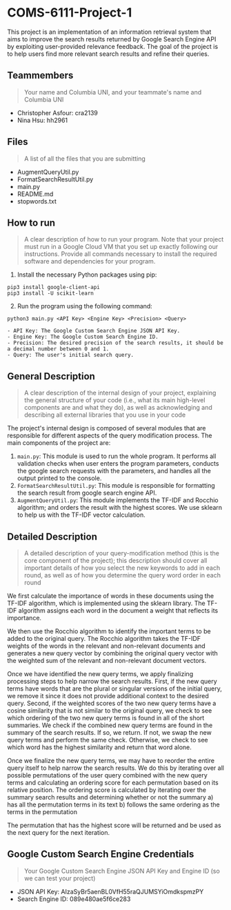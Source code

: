 # COMS-6111-Project-1

This project is an implementation of an information retrieval system that aims to improve the search results returned by Google Search Engine API by exploiting user-provided relevance feedback. The goal of the project is to help users find more relevant search results and refine their queries.

## Teammembers
> Your name and Columbia UNI, and your teammate's name and Columbia UNI

- Christopher Asfour: cra2139
- Nina Hsu: hh2961

## Files
> A list of all the files that you are submitting

- AugmentQueryUtil.py
- FormatSearchResultUtil.py
- main.py
- README.md
- stopwords.txt

## How to run
> A clear description of how to run your program. Note that your project must run in a Google Cloud VM that you set up exactly following our instructions. Provide all commands necessary to install the required software and dependencies for your program.

1. Install the necessary Python packages using pip:
```
pip3 install google-client-api
pip3 install -U scikit-learn
```
2. Run the program using the following command:
```
python3 main.py <API Key> <Engine Key> <Precision> <Query>
```
    - API Key: The Google Custom Search Engine JSON API Key.
    - Engine Key: The Google Custom Search Engine ID.
    - Precision: The desired precision of the search results, it should be a decimal number between 0 and 1.
    - Query: The user's initial search query.

## General Description
> A clear description of the internal design of your project, explaining the general structure of your code (i.e., what its main high-level components are and what they do), as well as acknowledging and describing all external libraries that you use in your code

The project's internal design is composed of several modules that are responsible for different aspects of the query modification process. The main components of the project are:

1. `main.py`: This module is used to run the whole program. It performs all validation checks when user enters the program parameters, conducts the google search requests with the parameters, and handles all the output printed to the console. 
2. `FormatSearchResultUtil.py`: This module is responsible for formatting the search result from google search engine API.
3. `AugmentQueryUtil.py`: This module implements the TF-IDF and Rocchio algorithm; and orders the result with the highest scores. We use sklearn to help us with the TF-IDF vector calculation.

## Detailed Description
> A detailed description of your query-modification method (this is the core component of the project); this description should cover all important details of how you select the new keywords to add in each round, as well as of how you determine the query word order in each round

We first calculate the importance of words in these documents using the TF-IDF algorithm, which is implemented using the sklearn library. The TF-IDF algorithm assigns each word in the document a weight that reflects its importance.

We then use the Rocchio algorithm to identify the important terms to be added to the original query. The Rocchio algorithm takes the TF-IDF weights of the words in the relevant and non-relevant documents and generates a new query vector by combining the original query vector with the weighted sum of the relevant and non-relevant document vectors.

Once we have identified the new query terms, we apply finalizing processing steps to help narrow the search results.
First, if the new query terms have words that are the plural or singular versions of the initial query, we remove it since it does not provide additional context
to the desired query.
Second, if the weighted scores of the two new query terms have a cosine similarity that is not similar to the original query, we check to see which ordering
of the two new query terms is found in all of the short summaries. We check if the combined new query terms are found in the summary of the search results. If so, we return. If not, we swap the new query terms and perform the same check. 
Otherwise, we check to see which word has the highest similarity and return that word alone. 

Once we finalize the new query terms, we may have to reorder the entire query itself to help narrow the search results. 
We do this by iterating over all possible permutations of the user query combined with the new query terms and calculating an ordering score for each permutation based
on its relative position. 
The ordering score is calculated by iterating over the summary search results and determining whether or not the summary
    a) has all the permutation terms in its text
    b) follows the same ordering as the terms in the permutation

The permutation that has the highest score will be returned and be used as the next query for the next iteration. 


## Google Custom Search Engine Credentials
> Your Google Custom Search Engine JSON API Key and Engine ID (so we can test your project)

- JSON API Key: AIzaSyBr5aenBL0VfH55raQJUMSYiOmdkspmzPY
- Search Engine ID: 089e480ae5f6ce283
